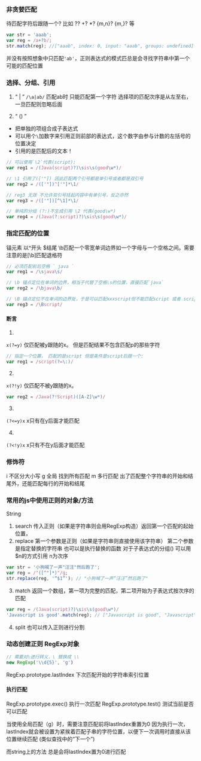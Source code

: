 ### 非贪婪匹配

待匹配字符后跟随一个?
比如 ?? +? *? {m,n}? {m,}? 等


```js
var str = 'aaab';
var reg = /a+?b/;
str.match(reg); //["aaab", index: 0, input: "aaab", groups: undefined]
```
并没有按照想象中只匹配`'ab'`，正则表达式的模式匹总是会寻找字符串中第一个可能的匹配位置


### 选择、分组、引用
1. “ | ”
`/\a|ab/` 匹配ab时 只能匹配第一个字符
选择项的匹配次序是从左至右，一旦匹配则忽略后面

2. “ () ”
 - 把单独的项组合成子表达式
 - 可以用个`\`加数字来引用正则前部的表达式，这个数字由参与计数的左括号的位置决定
 - 引用的是匹配后的文本！

```js
// 可以使用`\2`代表(script);
var reg1 = /(Java(script)?)\sis\s(good\w*)/

// \1 引用了(['"]) 因此匹配两个引号都是单引号或者都是双引号
var reg2 = /(['"])^['"]*\1/

// reg3 无效 不允许双引号括起内容中有单引号，反之亦然 
var reg3 = /(['"])[^\1]*\1/

// 单纯的分组 (?:)不生成引用 \2 代表(good\w*)
var reg4 = /(Java(?:script)?)\sis\s(good\w*)/
```


### 指定匹配的位置

 锚元素
以^开头 $结尾
\b匹配一个零宽单词边界如一个字母与一个空格之间。需要注意的是[\b]匹配退格符
```js
// 必须匹配前后空格 ` java `
var reg1 = /\sjava\s/

// \b 锚点定位在单词的边界，相当于代替了空格\s的位置，直接匹配`java`
var reg2 = /\bjava\b/

// \B 锚点定位不在单词的边界处，于是可以匹配xxxscript但不能匹配script 或者 scriptxxxxx等
var reg3 = /\Bscript/

```


#### 断言

1. 
`x(?=y)`
仅匹配被y跟随的x。 但是匹配结果不包含匹配p的那些字符

```js
// 指定一个位置， 匹配的是script 但是条件是script后跟一个:
var reg1 = /script(?=\:)/
```

2. 
`x(?!y)`
仅匹配不被y跟随的x。

<!-- Java后一个大写字母以及任意数量的ASCII单词，但是Java后不能跟Script -->
```js
var reg2 = /Java(?!Script)([A-Z]\w*)/
```

3. 
`(?<=y)x`
x只有在y后面才能匹配


4. 
`(?<!y)x`
x只有不在y后面才能匹配


### 修饰符
i 不区分大小写
g 全局 找到所有匹配
m 多行匹配 出了匹配整个字符串的开始和结尾外，还能匹配每行的开始和结尾



### 常用的js中使用正则的对象/方法
String
1. search 传入正则（如果是字符串则会用RegExp构造）返回第一个匹配的起始位置，
2. replace 
第一个参数是正则（如果是字符串则直接使用该字符串） 
第二个参数是指定替换的字符串 也可以是执行替换的函数
对于子表达式的分组() 可以用$n的方式引用 n为次序
```js
var str = '小狗喊了一声"汪汪"然后跑了';
var reg = /"([^"]*)"/g;
str.replace(reg, '“$1”'); // "小狗喊了一声“汪汪”然后跑了"
```
3. match
返回一个数组，第一项为完整的匹配，第二项开始为子表达式按次序的匹配
```js
var reg = /(Java(script)?)\sis\s(good\w*)/
'Javascript is good'.match(reg); // ["Javascript is good", "Javascript", "script", "good", index: 0, input: "Javascript is good", groups: undefined]
```
4. split
也可以传入正则进行分割


### 动态创建正则 RegExp对象
```js
// 需要对\进行转义，\ 替换成 \\
new RegExp('\\d{5}', 'g')
```

RegExp.prototype.lastIndex 下次匹配开始的字符串索引位置

#### 执行匹配

RegExp.prototype.exec() 执行一次匹配
RegExp.prototype.test() 测试当前是否可以匹配

当使用全局匹配（g）时，需要注意匹配前将lastIndex重置为0
因为执行一次，lastIndex就会被设置为紧挨着匹配子串的字符位置，以便下一次调用时直接从该位置继续匹配
(类似查找中的“下一个”)

而string上的方法 总是会将lastIndex置为0进行匹配